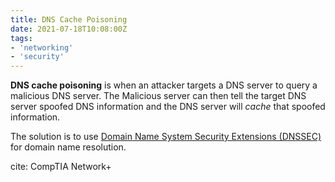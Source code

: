 ```yaml
---
title: DNS Cache Poisoning
date: 2021-07-18T10:08:00Z
tags: 
- 'networking'
- 'security'
---
```


**DNS cache poisoning** is when an attacker targets a DNS server to query a
malicious DNS server. The Malicious server can then tell the target DNS server
spoofed DNS information and the DNS server will _cache_ that spoofed
information.

The solution is to use 
[Domain Name System Security Extensions (DNSSEC)](20201202154313-dns-security-extensions.md) 
for domain name resolution.

cite: CompTIA Network+
